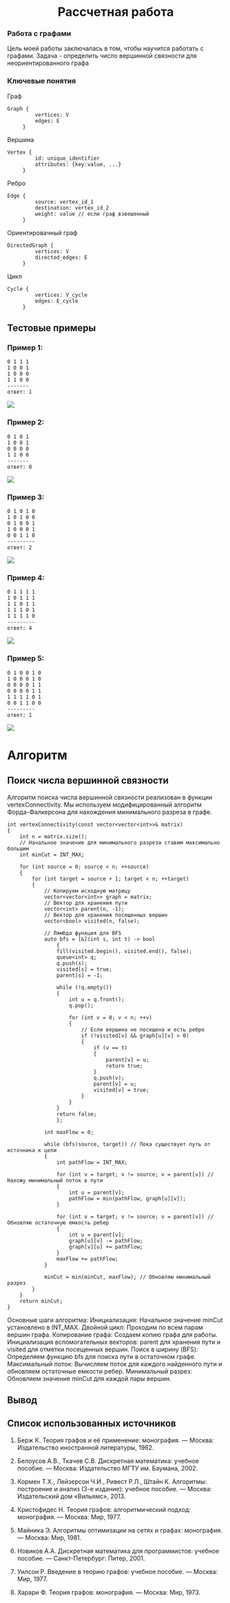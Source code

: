 <h1 align= "center"> Рассчетная работа</h1>

### Работа с графами
Цель моей работы заключалась в том, чтобы научится работать с графами. Задача - определить число вершинной связности для неориентированного графа
### Ключевые понятия

Граф

~~~
Graph {
         vertices: V
         edges: E
     }

~~~

Вершина

```
Vertex {
         id: unique_identifier
         attributes: {key:value, ...}
     }
```

Ребро

~~~
Edge {
         source: vertex_id_1
         destination: vertex_id_2
         weight: value // если граф взвешенный
     }
~~~

Ориентировачный граф

~~~
DirectedGraph {
         vertices: V
         directed_edges: E
     }
~~~

Цикл

~~~
Cycle {
         vertices: V_cycle
         edges: E_cycle
     }
~~~
## Тестовые примеры
### Пример 1:
~~~
0 1 1 1
1 0 0 1
1 0 0 0
1 1 0 0
-------
ответ: 1
~~~
![](./images/граф1.png)

### Пример 2:
~~~
0 1 0 1
1 0 0 1
0 0 0 0
1 1 0 0
-------
ответ: 0
~~~
![](./images/граф2.png)

### Пример 3:
~~~
0 1 0 1 0
1 0 1 0 0
0 1 0 0 1
1 0 0 0 1
0 0 1 1 0
---------
ответ: 2
~~~
![](./images/граф3.png)

### Пример 4:
~~~
0 1 1 1 1
1 0 1 1 1
1 1 0 1 1
1 1 1 0 1
1 1 1 1 0
---------
ответ: 4
~~~
![](./images/граф4.png)

### Пример 5:
~~~
0 1 0 0 1 0
1 0 0 0 1 0
0 0 0 0 1 1
0 0 0 0 1 1
1 1 1 1 0 1
0 0 1 1 0 0
---------
ответ: 1
~~~
![](./images/граф5.png)
# Алгоритм

## Поиск числа вершинной связности
Алгоритм поиска числа вершинной связности реализован в функции vertexConnectivity. Мы используем модифицированный алгоритм Форда-Фалкерсона для нахождения минимального разреза в графе.

```
int vertexConnectivity(const vector<vector<int>>& matrix) 
{
    int n = matrix.size();
    // Начальное значение для минимального разреза ставим максимально большим
    int minCut = INT_MAX;

    for (int source = 0; source < n; ++source) 
    {
        for (int target = source + 1; target < n; ++target) 
        {
            // Копируем исходную матрицу
            vector<vector<int>> graph = matrix;
            // Вектор для хранения пути
            vector<int> parent(n, -1);
            // Вектор для хранения посещенных вершин
            vector<bool> visited(n, false);

            // Лямбда функция для BFS 
            auto bfs = [&](int s, int t) -> bool 
                {
                fill(visited.begin(), visited.end(), false);
                queue<int> q;
                q.push(s);
                visited[s] = true;
                parent[s] = -1;

                while (!q.empty()) 
                {
                    int u = q.front();
                    q.pop();

                    for (int v = 0; v < n; ++v) 
                    {
                        // Если вершина не посещена и есть ребро
                        if (!visited[v] && graph[u][v] > 0) 
                        {
                            if (v == t) 
                            {
                                parent[v] = u;
                                return true;
                            }
                            q.push(v);
                            parent[v] = u;
                            visited[v] = true;
                        }
                    }
                }
                return false;
                };

            int maxFlow = 0;
            
            while (bfs(source, target)) // Пока существует путь от источника к цели 
            {
                int pathFlow = INT_MAX;
                
                for (int v = target; v != source; v = parent[v]) // Нахожу минимальный поток в пути 
                {
                    int u = parent[v];
                    pathFlow = min(pathFlow, graph[u][v]);
                }
              
                for (int v = target; v != source; v = parent[v]) // Обновляю остаточную емкость ребер
                {
                    int u = parent[v];
                    graph[u][v] -= pathFlow;
                    graph[v][u] += pathFlow;
                }
                maxFlow += pathFlow;
            }
          
            minCut = min(minCut, maxFlow); // Обновляю минимальный разрез
        }
    }
    return minCut;
}
```

Основные шаги алгоритма:
Инициализация: Начальное значение minCut установлено в INT_MAX.
Двойной цикл: Проходим по всем парам вершин графа.
Копирование графа: Создаем копию графа для работы.
Инициализация вспомогательных векторов: parent для хранения пути и visited для отметки посещенных вершин.
Поиск в ширину (BFS): Определяем функцию bfs для поиска пути в остаточном графе.
Максимальный поток: Вычисляем поток для каждого найденного пути и обновляем остаточные емкости ребер.
Минимальный разрез: Обновляем значение minCut для каждой пары вершин.
## Вывод

## Список использованных источников
1. Берж К. Теория графов и её применение: монография. — Москва: Издательство иностранной литературы, 1962.

2. Белоусов А.В., Ткачев С.В. Дискретная математика: учебное пособие. — Москва: Издательство МГТУ им. Баумана, 2002.

3. Кормен Т.Х., Лейзерсон Ч.И., Ривест Р.Л., Штайн К. Алгоритмы: построение и анализ (3-е издание): учебное пособие. — Москва: Издательский дом «Вильямс», 2013.

4. Кристофидес Н. Теория графов: алгоритмический подход: монография. — Москва: Мир, 1977.

5. Майника Э. Алгоритмы оптимизации на сетях и графах: монография. — Москва: Мир, 1981.

6. Новиков А.A. Дискретная математика для программистов: учебное пособие. — Санкт-Петербург: Питер, 2001.

7. Уилсон Р. Введение в теорию графов: учебное пособие. — Москва: Мир, 1977.

8. Харари Ф. Теория графов: монография. — Москва: Мир, 1973.




